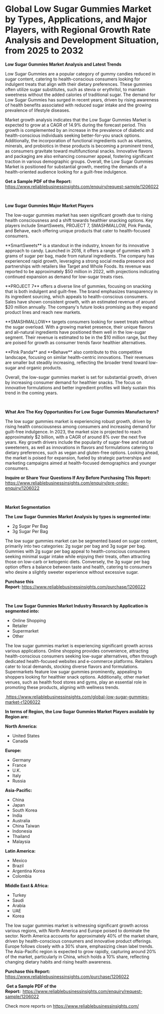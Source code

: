 <p><h1>Global Low Sugar Gummies Market by Types, Applications, and Major Players, with Regional Growth Rate Analysis and Development Situation, from 2025 to 2032</h1></p><p><strong>Low Sugar Gummies Market Analysis and Latest Trends</strong></p>
<p><p>Low Sugar Gummies are a popular category of gummy candies reduced in sugar content, catering to health-conscious consumers looking for indulgent treats that align with their dietary preferences. These gummies often utilize sugar substitutes, such as stevia or erythritol, to maintain sweetness without the added calories of traditional sugar. The demand for Low Sugar Gummies has surged in recent years, driven by rising awareness of health benefits associated with reduced sugar intake and the growing prevalence of lifestyle diseases.</p><p>Market growth analysis indicates that the Low Sugar Gummies Market is expected to grow at a CAGR of 14.9% during the forecast period. This growth is complemented by an increase in the prevalence of diabetic and health-conscious individuals seeking better-for-you snack options. Additionally, the incorporation of functional ingredients such as vitamins, minerals, and probiotics in these products is becoming a prominent trend, as consumers gravitate toward multifunctional snacks. Innovative flavors and packaging are also enhancing consumer appeal, fostering significant traction in various demographic groups. Overall, the Low Sugar Gummies Market is positioned for substantial growth, meeting the demands of a health-oriented audience looking for a guilt-free indulgence.</p></p>
<p><strong>Get a Sample PDF of the Report:&nbsp;</strong> <a href="https://www.reliablebusinessinsights.com/enquiry/request-sample/1206022?utm_campaign=3213&utm_medium=2&utm_source=Github&utm_content=ia&utm_term=07042025&utm_id=low-sugar-gummies">https://www.reliablebusinessinsights.com/enquiry/request-sample/1206022</a></p>
<p>&nbsp;</p>
<p><strong>Low Sugar Gummies Major Market Players</strong></p>
<p><p>The low-sugar gummies market has seen significant growth due to rising health consciousness and a shift towards healthier snacking options. Key players include SmartSweets, PROJECT 7, SMASHMALLOW, Pink Panda, and Behave, each offering unique products that cater to health-focused consumers.</p><p>**SmartSweets** is a standout in the industry, known for its innovative approach to candy. Launched in 2016, it offers a range of gummies with 3 grams of sugar per bag, made from natural ingredients. The company has experienced rapid growth, leveraging a strong social media presence and partnerships with retailers like Target and Whole Foods. Its revenue was reported to be approximately $50 million in 2022, with projections indicating continued expansion as demand for low-sugar treats rises.</p><p>**PROJECT 7** offers a diverse line of gummies, focusing on snacking that is both indulgent and guilt-free. The brand emphasizes transparency in its ingredient sourcing, which appeals to health-conscious consumers. Sales have shown consistent growth, with an estimated revenue of around $20 million annually. The company's future looks promising as they expand product lines and reach new markets.</p><p>**SMASHMALLOW** targets consumers looking for sweet treats without the sugar overload. With a growing market presence, their unique flavors and all-natural ingredients have positioned them well in the low-sugar segment. Their revenue is estimated to be in the $10 million range, but they are poised for growth as consumer trends favor healthier alternatives.</p><p>**Pink Panda** and **Behave** also contribute to this competitive landscape, focusing on similar health-centric innovations. Their revenues are smaller but steadily increasing, reflecting the broader trend toward low-sugar and organic products.</p><p>Overall, the low-sugar gummies market is set for substantial growth, driven by increasing consumer demand for healthier snacks. The focus on innovative formulations and better ingredient profiles will likely sustain this trend in the coming years.</p></p>
<p>&nbsp;</p>
<p><strong>What Are The Key Opportunities For Low Sugar Gummies Manufacturers?</strong></p>
<p><p>The low sugar gummies market is experiencing robust growth, driven by rising health consciousness among consumers and increasing demand for guilt-free indulgence. In 2023, the market size is projected to reach approximately $2 billion, with a CAGR of around 8% over the next five years. Key growth drivers include the popularity of sugar-free and natural sweeteners, as well as innovations in flavors and formulations catering to dietary preferences, such as vegan and gluten-free options. Looking ahead, the market is poised for expansion, fueled by strategic partnerships and marketing campaigns aimed at health-focused demographics and younger consumers.</p></p>
<p><strong>Inquire or Share Your Questions If Any Before Purchasing This Report:</strong> <a href="https://www.reliablebusinessinsights.com/enquiry/pre-order-enquiry/1206022?utm_campaign=3213&utm_medium=2&utm_source=Github&utm_content=ia&utm_term=07042025&utm_id=low-sugar-gummies">https://www.reliablebusinessinsights.com/enquiry/pre-order-enquiry/1206022</a></p>
<p>&nbsp;</p>
<p><strong>Market Segmentation</strong></p>
<p><strong>The Low Sugar Gummies Market Analysis by types is segmented into:</strong></p>
<p><ul><li>2g Sugar Per Bag</li><li>3g Sugar Per Bag</li></ul></p>
<p><p>The low sugar gummies market can be segmented based on sugar content, primarily into two categories: 2g sugar per bag and 3g sugar per bag. Gummies with 2g sugar per bag appeal to health-conscious consumers seeking minimal sugar intake while enjoying their treats, often attracting those on low-carb or ketogenic diets. Conversely, the 3g sugar per bag option offers a balance between taste and health, catering to consumers who desire a slightly sweeter experience without excessive sugar.</p></p>
<p><strong>Purchase this Report:&nbsp;</strong><a href="https://www.reliablebusinessinsights.com/purchase/1206022?utm_campaign=3213&utm_medium=2&utm_source=Github&utm_content=ia&utm_term=07042025&utm_id=low-sugar-gummies">https://www.reliablebusinessinsights.com/purchase/1206022</a></p>
<p>&nbsp;</p>
<p><strong>The Low Sugar Gummies Market Industry Research by Application is segmented into:</strong></p>
<p><ul><li>Online Shopping</li><li>Retailer</li><li>Supermarket</li><li>Other</li></ul></p>
<p><p>The low sugar gummies market is experiencing significant growth across various applications. Online shopping provides convenience, attracting health-conscious consumers seeking low-sugar alternatives, often through dedicated health-focused websites and e-commerce platforms. Retailers cater to local demands, stocking diverse flavors and formulations. Supermarkets feature low sugar gummies prominently, appealing to shoppers looking for healthier snack options. Additionally, other market venues, such as health food stores and gyms, play an essential role in promoting these products, aligning with wellness trends.</p></p>
<p><a href="https://www.reliablebusinessinsights.com/global-low-sugar-gummies-market-r1206022?utm_campaign=3213&utm_medium=2&utm_source=Github&utm_content=ia&utm_term=07042025&utm_id=low-sugar-gummies">&nbsp;https://www.reliablebusinessinsights.com/global-low-sugar-gummies-market-r1206022</a></p>
<p><strong>In terms of Region, the Low Sugar Gummies Market Players available by Region are:</strong></p>
<p>
    <p> <strong> North America: </strong>
        <ul>
            <li>United States</li>
            <li>Canada</li>
        </ul>
        </p> 
    <p> <strong> Europe: </strong>
        <ul>
            <li>Germany</li>
            <li>France</li>
            <li>U.K.</li>
            <li>Italy</li>
            <li>Russia</li>
        </ul>
        </p> 
    <p> <strong> Asia-Pacific: </strong>
        <ul>
            <li>China</li>
            <li>Japan</li>
            <li>South Korea</li>
            <li>India</li>
            <li>Australia</li>
            <li>China Taiwan</li>
            <li>Indonesia</li>
            <li>Thailand</li>
            <li>Malaysia</li>
        </ul>
        </p> 
    <p> <strong> Latin America: </strong>
        <ul>
            <li>Mexico</li>
            <li>Brazil</li>
            <li>Argentina Korea</li>
            <li>Colombia</li>
        </ul>
        </p> 
    <p> <strong> Middle East & Africa: </strong>
        <ul>
            <li>Turkey</li>
            <li>Saudi</li>
            <li>Arabia</li>
            <li>UAE</li>
            <li>Korea</li>
        </ul>
    </p>
    </p>
<p><p>The low sugar gummies market is witnessing significant growth across various regions, with North America and Europe poised to dominate the sector. North America accounts for approximately 40% of the market share, driven by health-conscious consumers and innovative product offerings. Europe follows closely with a 30% share, emphasizing clean label trends. The Asia-Pacific region is expected to grow rapidly, capturing around 20% of the market, particularly in China, which holds a 10% share, reflecting changing dietary habits and rising health awareness.</p></p>
<p><strong>Purchase this Report: </strong><a href="https://www.reliablebusinessinsights.com/purchase/1206022?utm_campaign=3213&utm_medium=2&utm_source=Github&utm_content=ia&utm_term=07042025&utm_id=low-sugar-gummies">https://www.reliablebusinessinsights.com/purchase/1206022</a></p>
<p>&nbsp;<strong>Get a Sample PDF of the Report:&nbsp;&nbsp;</strong><a href="https://www.reliablebusinessinsights.com/enquiry/request-sample/1206022?utm_campaign=3213&utm_medium=2&utm_source=Github&utm_content=ia&utm_term=07042025&utm_id=low-sugar-gummies">https://www.reliablebusinessinsights.com/enquiry/request-sample/1206022</a></p>
<p><strong></strong></p>
<p>Check more reports on <a href="https://www.reliablebusinessinsights.com/?utm_campaign=3213&utm_medium=2&utm_source=Github&utm_content=ia&utm_term=07042025&utm_id=low-sugar-gummies">https://www.reliablebusinessinsights.com/</a></p>